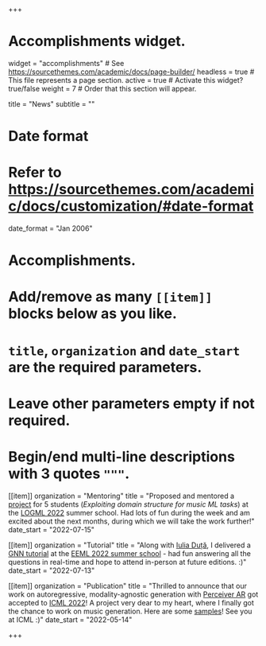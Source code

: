 +++
# Accomplishments widget.
widget = "accomplishments"  # See https://sourcethemes.com/academic/docs/page-builder/
headless = true  # This file represents a page section.
active = true  # Activate this widget? true/false
weight = 7  # Order that this section will appear.

title = "News"
subtitle = ""

# Date format
#   Refer to https://sourcethemes.com/academic/docs/customization/#date-format
date_format = "Jan 2006"

# Accomplishments.
#   Add/remove as many `[[item]]` blocks below as you like.
#   `title`, `organization` and `date_start` are the required parameters.
#   Leave other parameters empty if not required.
#   Begin/end multi-line descriptions with 3 quotes `"""`.

[[item]]
  organization = "Mentoring"
  title = "Proposed and mentored a [project](https://www.logml.ai/projects-1) for 5 students (_Exploiting domain structure for music ML tasks_) at the [LOGML 2022](https://www.logml.ai/) summer school. Had lots of fun during the week and am excited about the next months, during which we will take the work further!"
  date_start = "2022-07-15"

[[item]]
  organization = "Tutorial"
  title = "Along with [Iulia Duță](https://iuliaduta.github.io/), I delivered a [GNN tutorial](https://github.com/eemlcommunity/PracticalSessions2022) at the [EEML 2022 summer school](https://www.eeml.eu/speakers) - had fun answering all the questions in real-time and hope to attend in-person at future editions. :)"
  date_start = "2022-07-13"
  
[[item]]
  organization = "Publication"
  title = "Thrilled to announce that our work on autoregressive, modality-agnostic generation with [Perceiver AR](https://www.deepmind.com/publications/perceiver-ar-general-purpose-long-context-autoregressive-generation) got accepted to [ICML 2022](https://icml.cc/Conferences/2022/Schedule?showEvent=17885)! A project very dear to my heart, where I finally got the chance to work on music generation. Here are some [samples](https://storage.googleapis.com/perceiver-ar/index.html)! See you at ICML :)"
  date_start = "2022-05-14"

+++
